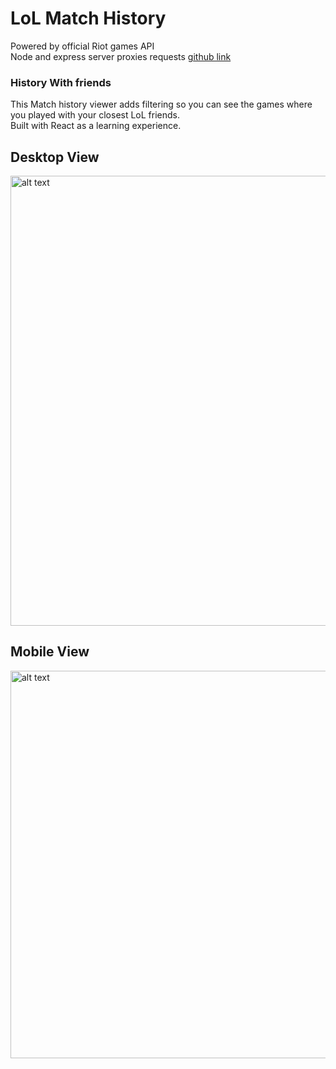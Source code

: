 # LoL Match History

Powered by official Riot games API    
Node and express server proxies requests [github link](https://github.com/rlopezlu/serverlol)



### History With friends
This Match history viewer adds filtering so you can see the games where you played with your closest 
LoL friends.  
Built with React as a learning experience.

## Desktop View
<img src="https://i.imgur.com/uA4NGhV.jpg" alt="alt text" width="720" >

## Mobile View
<img src="https://i.imgur.com/ep9fNjk.jpg" alt="alt text" width="620" >
